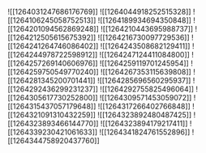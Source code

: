 ![[1264031247686176769]]
![[1264044918252515328]]
![[1264106245058752513]]
![[1264189934694350848]]
![[1264201094562869248]]
![[1264210443695988737]]
![[1264212505615675392]]
![[1264216730097729536]]
![[1264241264746086402]]
![[1264243508682129411]]
![[1264244978722598912]]
![[1264247124411084800]]
![[1264257269140606976]]
![[1264259119701245954]]
![[1264259750549770240]]
![[1264267353115639808]]
![[1264281345200701441]]
![[1264285696560295937]]
![[1264292436299231237]]
![[1264292755825496064]]
![[1264305617730252800]]
![[1264309571453059072]]
![[1264315437057179648]]
![[1264317266402766848]]
![[1264321091310432259]]
![[1264323892480487425]]
![[1264323893466144770]]
![[1264323894179217411]]
![[1264339230421061633]]
![[1264341824761552896]]
![[1264344758920437760]]
